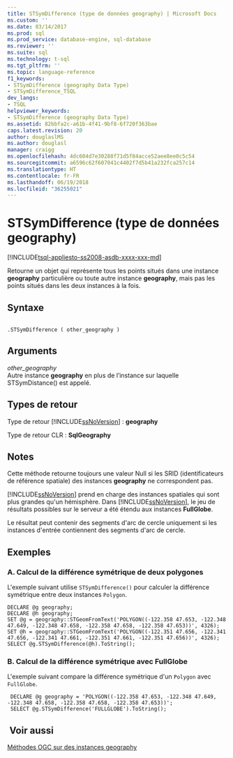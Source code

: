 ```yaml
---
title: STSymDifference (type de données geography) | Microsoft Docs
ms.custom: ''
ms.date: 03/14/2017
ms.prod: sql
ms.prod_service: database-engine, sql-database
ms.reviewer: ''
ms.suite: sql
ms.technology: t-sql
ms.tgt_pltfrm: ''
ms.topic: language-reference
f1_keywords:
- STSymDifference (geography Data Type)
- STSymDifference_TSQL
dev_langs:
- TSQL
helpviewer_keywords:
- STSymDifference (geography Data Type)
ms.assetid: 82bbfa2c-a61b-4f41-9bf8-6f720f363bae
caps.latest.revision: 20
author: douglaslMS
ms.author: douglasl
manager: craigg
ms.openlocfilehash: 4dc604d7e30288f71d5f84acce52aee8ee0c5c54
ms.sourcegitcommit: a6596c62f607041c4402f7d5b41a232fca257c14
ms.translationtype: HT
ms.contentlocale: fr-FR
ms.lasthandoff: 06/19/2018
ms.locfileid: "36255021"
---
```

# <a name="stsymdifference-geography-data-type"></a>STSymDifference (type de données geography)
[!INCLUDE[tsql-appliesto-ss2008-asdb-xxxx-xxx-md](../../includes/tsql-appliesto-ss2008-asdb-xxxx-xxx-md.md)]

  Retourne un objet qui représente tous les points situés dans une instance **geography** particulière ou toute autre instance **geography**, mais pas les points situés dans les deux instances à la fois.  
  
## <a name="syntax"></a>Syntaxe  
  
```  
  
.STSymDifference ( other_geography )  
```  
  
## <a name="arguments"></a>Arguments  
 *other_geography*  
 Autre instance **geography** en plus de l’instance sur laquelle STSymDistance() est appelé.  
  
## <a name="return-types"></a>Types de retour  
 Type de retour [!INCLUDE[ssNoVersion](../../includes/ssnoversion-md.md)] : **geography**  
  
 Type de retour CLR : **SqlGeography**  
  
## <a name="remarks"></a>Notes   
 Cette méthode retourne toujours une valeur Null si les SRID (identificateurs de référence spatiale) des instances **geography** ne correspondent pas.  
  
 [!INCLUDE[ssNoVersion](../../includes/ssnoversion-md.md)] prend en charge des instances spatiales qui sont plus grandes qu'un hémisphère. Dans [!INCLUDE[ssNoVersion](../../includes/ssnoversion-md.md)], le jeu de résultats possibles sur le serveur a été étendu aux instances **FullGlobe**.  
  
 Le résultat peut contenir des segments d'arc de cercle uniquement si les instances d'entrée contiennent des segments d'arc de cercle.  
  
## <a name="examples"></a>Exemples  
  
### <a name="a-computing-the-symmetric-difference-of-two-polygons"></a>A. Calcul de la différence symétrique de deux polygones  
 L'exemple suivant utilise `STSymDifference()` pour calculer la différence symétrique entre deux instances `Polygon`.  
  
```  
DECLARE @g geography;  
DECLARE @h geography;  
SET @g = geography::STGeomFromText('POLYGON((-122.358 47.653, -122.348 47.649, -122.348 47.658, -122.358 47.658, -122.358 47.653))', 4326);  
SET @h = geography::STGeomFromText('POLYGON((-122.351 47.656, -122.341 47.656, -122.341 47.661, -122.351 47.661, -122.351 47.656))', 4326);  
SELECT @g.STSymDifference(@h).ToString();  
```  
  
### <a name="b-computing-the-symmetric-difference-with-fullglobe"></a>B. Calcul de la différence symétrique avec FullGlobe  
 L'exemple suivant compare la différence symétrique d'un `Polygon` avec `FullGlobe`.  
  
```
 DECLARE @g geography = 'POLYGON((-122.358 47.653, -122.348 47.649, -122.348 47.658, -122.358 47.658, -122.358 47.653))';  
 SELECT @g.STSymDifference('FULLGLOBE').ToString();
 ```  
  
## <a name="see-also"></a> Voir aussi  
 [Méthodes OGC sur des instances geography](../../t-sql/spatial-geography/ogc-methods-on-geography-instances.md)  
  
  
